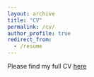 ```yaml
---
layout: archive
title: "CV"
permalink: /cv/
author_profile: true
redirect_from:
  - /resume
---
```


Please find my full CV [here](/files/dcnhan_CV.pdf)
